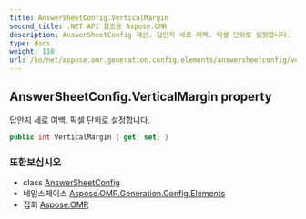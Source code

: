 ```yaml
---
title: AnswerSheetConfig.VerticalMargin
second_title: .NET API 참조용 Aspose.OMR
description: AnswerSheetConfig 재산. 답안지 세로 여백. 픽셀 단위로 설정합니다.
type: docs
weight: 110
url: /ko/net/aspose.omr.generation.config.elements/answersheetconfig/verticalmargin/
---
```

## AnswerSheetConfig.VerticalMargin property

답안지 세로 여백. 픽셀 단위로 설정합니다.

```csharp
public int VerticalMargin { get; set; }
```

### 또한보십시오

* class [AnswerSheetConfig](../)
* 네임스페이스 [Aspose.OMR.Generation.Config.Elements](../../answersheetconfig/)
* 집회 [Aspose.OMR](../../../)


